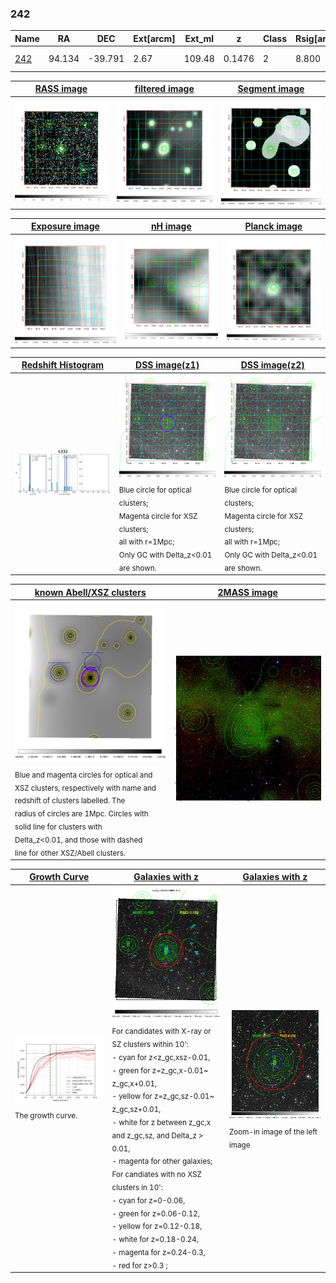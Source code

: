 <div STYLE="page-break-after: always;"></div>

### 242

|Name          |RA          |DEC      | Ext[arcm] | Ext_ml | z    | Class| Rsig[arcmin] | CRsig[c/s] | CR500[c/s] | R500[Mpc] |L500[erg/s]|F500[erg/s/cm^2]| M500[Msun]|Tx[keV]|beta|GC(XSZ,Delta_z<0.01)| GC(OPT,Delta_z<0.01)|GC|alias|
|--------------|------------|------------|---|---|-----------|--------|------|------|----|----|----|----|----|----|----|----|----|----|---|
|[242](script/242.md)     | 94.134       | -39.791       | 2.67    | 109.48   | 0.1476 | 2   | 8.800 |0.233 |0.226 |1.086 |2.411e+44 |4.103e-12 |4.204e+14 |5.443 |0.892 |Tar, |Wen, A, |Tar, A, |k332|

|[RASS image](../image/242/242_img.pdf)|[filtered image](../image/242/242_fil.pdf)|[Segment image](../image/242/242_seg.pdf)|
|-------------------|--------------------|-------------------|
| <img src="../image/242/242_img.png" width="300">  | <img src="../image/242/242_fil.png" width="300">   | <img src="../image/242/242_seg.png" width="300">  |

|[Exposure image](../image/242/242_mex.pdf)| [nH image](../image/242/242_nh.pdf)| [Planck image](../image/242/242_p.pdf)|
|-------------------|--------------------|-------------------|
|<img src="../image/242/242_mex.png" width="300">   | <img src="../image/242/242_nh.png" width="300">    | <img src="../image/242/242_p.png" width="300"> |

|[Redshift Histogram](../image/242/242_zg.pdf) | [DSS image(z1)](../image/242/242_dss_z1.pdf)      |  [DSS image(z2)](../image/242/242_dss_z2.pdf)    |
|-------------------|--------------------|-------------------|
|<img src="../image/242/242_zg.png" width="300"> |<img src="../image/242/242_dss_z1.png" width="300"> <sub><br>Blue circle for optical clusters; <br>Magenta circle for XSZ clusters; <br>all with r=1Mpc; <br>Only GC with Delta_z<0.01 are shown. </sub>| <img src="../image/242/242_dss_z2.png" width="300"><sub><br>Blue circle for optical clusters; <br>Magenta circle for XSZ clusters; <br>all with r=1Mpc; <br>Only GC with Delta_z<0.01 are shown. </sub> |

|[known Abell/XSZ clusters](../image/242/242_m.pdf) | [2MASS image](../image/242/242_2mass.pdf)      |
|-------------------|-------------------|
|<img src=../image/242/242_m.png width="300"> <sub><br>Blue and magenta circles for optical and <br>XSZ clusters, respectively with name and <br>redshift of clusters labelled. The <br>radius of circles are 1Mpc. Circles with <br>solid line for clusters with <br>Delta_z<0.01, and those with dashed <br>line for other XSZ/Abell clusters.        </sub>|<img src="../image/242/242_2mass.png" width="300">  |

|[Growth Curve](../image/242/242_gca_all.png) |[Galaxies with z](../image/242/242_opt_ned.pdf) |[Galaxies with z](../image/242/242_opt_ned_zoom.pdf) |
|-------------------|-------------------|-------------------|
| <img src="../image/242/242_gca_all.png" width="300"> <sub><br>The growth curve.</sub>| <img src=../image/242/242_opt_ned.png width="300"> <br><sub> For candidates with X-ray or SZ clusters within 10': <br> - cyan for z<z_gc,xsz-0.01, <br> - green for z=z_gc,x-0.01~ z_gc,x+0.01, <br> - yellow for z=z_gc,sz-0.01~ z_gc,sz+0.01, <br> - white for z between z_gc,x and z_gc,sz, and Delta_z > 0.01, <br> - magenta for other galaxies; <br>For candiates with no XSZ clusters in 10': <br> - cyan for z=0-0.06, <br> - green for z=0.06-0.12, <br> - yellow for z=0.12-0.18, <br> - white for z=0.18-0.24, <br> - magenta for z=0.24-0.3, <br> - red for z>0.3 ;  </sub>|<img src=../image/242/242_opt_ned_zoom.png width="300">  <br><sub> Zoom-in image of the left image</sub>|




